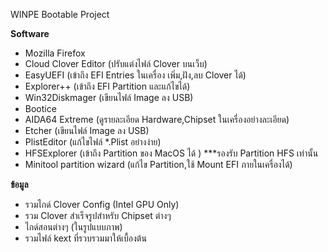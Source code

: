 
WINPE Bootable Project

**Software**

-   Mozilla Firefox
-   Cloud Clover Editor (ปรับแต่งไฟล์ Clover บนเว็บ)
-   EasyUEFI (เข้าถึง EFI Entries ในเครื่อง เพิ่ม,ฝัง,ลบ Clover ได้)
-   Explorer++ (เข้าถึง EFI Partition และแก้ไขได้)
-   Win32Diskmager (เขียนไฟล์ Image ลง USB)
-   Bootice
-   AIDA64 Extreme (ดูรายละเอียด Hardware,Chipset ในเครื่องอย่างละเอียด)
-   Etcher (เขียนไฟล์ Image ลง USB)
-   PlistEditor (แก้ไขไฟล์ *.Plist อย่างง่าย)
-   HFSExplorer (เข้าถึง Partition ของ MacOS ได้ ) ***รองรับ Partition HFS เท่านั้น
-   Minitool partition wizard (แก้ไข Partition,ใช้ Mount EFI ภายในเครื่องได้)

**ข้อมูล**

-   รวมไกด์ Clover Config (Intel GPU Only)
-   รวม Clover สำเร็จรูปสำหรับ Chipset ต่างๆ
-   ไกด์สอนต่างๆ (ในรูปแบบภาพ)
-   รวมไฟล์ kext ที่รวบรวมมาให้เบื้องต้น
